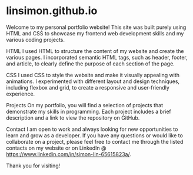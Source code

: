 # linsimon.github.io

Welcome to my personal portfolio website! This site was built purely using HTML and CSS to showcase my frontend web development skills and my various coding projects.

HTML
I used HTML to structure the content of my website and create the various pages. I incorporated semantic HTML tags, such as header, footer, and article, to clearly define the purpose of each section of the page.

CSS
I used CSS to style the website and make it visually appealing with animations. I experimented with different layout and design techniques, including flexbox and grid, to create a responsive and user-friendly experience.

Projects
On my portfolio, you will find a selection of projects that demonstrate my skills in programming. Each project includes a brief description and a link to view the repository on GitHub.

Contact
I am open to work and always looking for new opportunities to learn and grow as a developer. If you have any questions or would like to collaborate on a project, please feel free to contact me through the listed contacts on my website or on LinkedIn @ https://www.linkedin.com/in/simon-lin-65615823a/.

Thank you for visiting!

